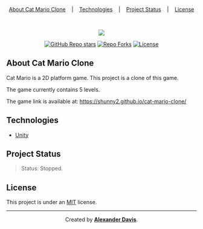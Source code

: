<p align="center">
<a href="#about-cat-mario-clone">About Cat Mario Clone</a>
&nbsp;&nbsp;&nbsp;|&nbsp;&nbsp;&nbsp;
<a href="#technologies">Technologies</a>
&nbsp;&nbsp;&nbsp;|&nbsp;&nbsp;&nbsp;
<a href="#project-status">Project Status</a>
&nbsp;&nbsp;&nbsp;|&nbsp;&nbsp;&nbsp;
<a href="#license">License</a>
</p>

</br>

<p align="center">
  <img src="https://user-images.githubusercontent.com/72872854/191565225-a556b7b2-8f8e-4eef-805c-385c84fdf796.gif" />
</p>

<p align="center">
  <a href="https://img.shields.io/github/stars/shunny2/cat-mario-clone"><img src="https://img.shields.io/github/stars/shunny2/cat-mario-clone" alt="GitHub Repo stars" ></a>
  <a href="https://img.shields.io/github/forks/shunny2/cat-mario-clone"><img src="https://img.shields.io/github/forks/shunny2/cat-mario-clone" alt="Repo Forks"/></a>
  <a href="https://img.shields.io/github/license/shunny2/cat-mario-clone"><img src="https://img.shields.io/github/license/shunny2/cat-mario-clone" alt="License"/></a>
</p>

## About Cat Mario Clone

Cat Mario is a 2D platform game. This project is a clone of this game.

The game currently contains 5 levels.

The game link is available at: https://shunny2.github.io/cat-mario-clone/

## Technologies

- [Unity](https://unity.com/)

## Project Status

> Status: Stopped.

## License

This project is under an [MIT](https://opensource.org/licenses/MIT) license.

<hr></hr>

<p align="center">Created by <a href="https://github.com/shunny2"><b>Alexander Davis</b></a>.</p>
